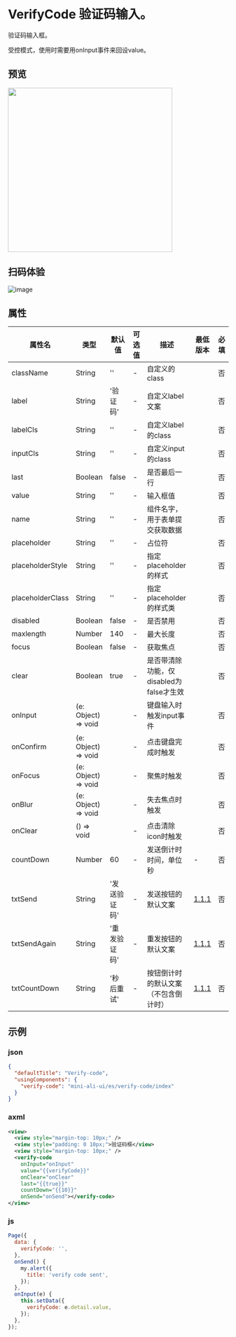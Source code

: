 # VerifyCode 验证码输入。

验证码输入框。  

受控模式，使用时需要用onInput事件来回设value。

## 预览
<img width="375" src="https://gw.alipayobjects.com/mdn/rms_ce4c6f/afts/img/A*7T1KQp58uCkAAAAAAAAAAABkARQnAQ">

## 扫码体验

![image](http://mdn.alipayobjects.com/afts/img/A*0FtBQ5-KZ58AAAAAAAAAAABkAa8wAA/original?bz=openpt_doc&t=ptMqEchgrzRIQ4B5--IstQAAAABkMK8AAAAA)



## 属性
| 属性名           | 类型                | 默认值 | 可选值                      | 描述                                                      | 最低版本 | 必填 |
| ---------------- | ------------------- | ------ | --------------------------- | --------------------------------------------------------- | -------- | ---- |
| className        | String              | ''     | -                           | 自定义的class                                             |          | 否   |
| label            | String              | '验证码'| -                           | 自定义label文案                                           |          | 否   |
| labelCls         | String              | ''     | -                           | 自定义label的class                                        |          | 否   |
| inputCls         | String              | ''     | -                           | 自定义input的class                                        |          | 否   |
| last             | Boolean             | false  | -                           | 是否最后一行                                              |          | 否   |
| value            | String              | ''     | -                           | 输入框值                                                 |          | 否   |
| name             | String              | ''     | -                           | 组件名字，用于表单提交获取数据                            |          | 否   |
| placeholder      | String              | ''     | -                           | 占位符                                                    |          | 否   |
| placeholderStyle | String              | ''     | -                           | 指定 placeholder 的样式                                   |          | 否   |
| placeholderClass | String              | ''     | -                           | 指定 placeholder 的样式类                                 |          | 否   |
| disabled         | Boolean             | false  | -                           | 是否禁用                                                  |          | 否   |
| maxlength        | Number              | 140    | -                           | 最大长度                                                  |          | 否   |
| focus            | Boolean             | false  | -                           | 获取焦点                                                  |          | 否   |
| clear            | Boolean             | true   | -                           | 是否带清除功能，仅disabled为false才生效                   |          | 否   |
| onInput          | (e: Object) => void |        | -                           | 键盘输入时触发input事件                                   |          | 否   |
| onConfirm        | (e: Object) => void |        | -                           | 点击键盘完成时触发                                        |          | 否   |
| onFocus          | (e: Object) => void |        | -                           | 聚焦时触发                                                |          | 否   |
| onBlur           | (e: Object) => void |        | -                           | 失去焦点时触发                                            |          | 否   |
| onClear          | () => void          |        | -                           | 点击清除icon时触发                                        |          | 否   |
| countDown | Number | 60 | - | 发送倒计时时间，单位秒 | - | 否 |
| txtSend | String | '发送验证码' | - | 发送按钮的默认文案 | [1.1.1](https://www.npmjs.com/package/mini-ali-ui?activeTab=versions) | 否 |
| txtSendAgain | String | '重发验证码' | - | 重发按钮的默认文案 | [1.1.1](https://www.npmjs.com/package/mini-ali-ui?activeTab=versions) | 否 |
| txtCountDown | String | '秒后重试' | - | 按钮倒计时的默认文案（不包含倒计时） | [1.1.1](https://www.npmjs.com/package/mini-ali-ui?activeTab=versions) | 否 |

## 示例

### json
```json
{
  "defaultTitle": "Verify-code",
  "usingComponents": {
    "verify-code": "mini-ali-ui/es/verify-code/index"
  }
}
```
### axml
```xml
<view>
  <view style="margin-top: 10px;" />
  <view style="padding: 0 10px;">验证码框</view>
  <view style="margin-top: 10px;" />
  <verify-code
    onInput="onInput" 
    value="{{verifyCode}}" 
    onClear="onClear" 
    last="{{true}}" 
    countDown="{{10}}" 
    onSend="onSend"></verify-code>
</view>
```

### js
```javascript
Page({
  data: {
    verifyCode: '',
  },
  onSend() {
    my.alert({
      title: 'verify code sent',
    });
  },
  onInput(e) {
    this.setData({
      verifyCode: e.detail.value,
    });
  },
});
```
